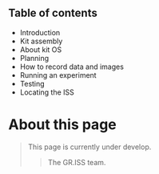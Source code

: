 ## Table of contents


- Introduction 
- Kit assembly 
- About kit OS
- Planning 
- How to record data and images
- Running an experiment 
- Testing 
- Locating the ISS


# About this page
> This page is currently under develop.
>> The GR.ISS team.

